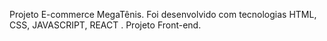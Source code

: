 Projeto E-commerce MegaTênis.
Foi desenvolvido com tecnologias HTML, CSS, JAVASCRIPT, REACT .
Projeto Front-end.
